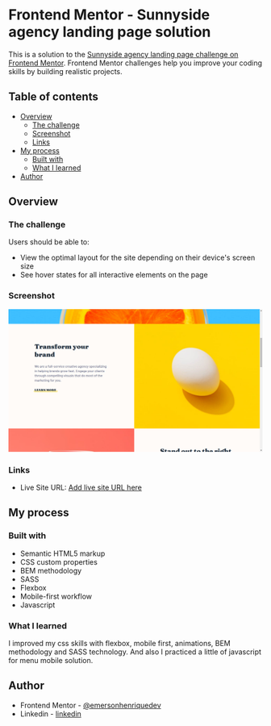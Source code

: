# Frontend Mentor - Sunnyside agency landing page solution

This is a solution to the [Sunnyside agency landing page challenge on Frontend Mentor](https://www.frontendmentor.io/challenges/sunnyside-agency-landing-page-7yVs3B6ef). Frontend Mentor challenges help you improve your coding skills by building realistic projects.

## Table of contents

- [Overview](#overview)
  - [The challenge](#the-challenge)
  - [Screenshot](#screenshot)
  - [Links](#links)
- [My process](#my-process)
  - [Built with](#built-with)
  - [What I learned](#what-i-learned)
- [Author](#author)

## Overview

### The challenge

Users should be able to:

- View the optimal layout for the site depending on their device's screen size
- See hover states for all interactive elements on the page

### Screenshot

![screenshot](screenshot.png)

### Links

- Live Site URL: [Add live site URL here](https://emersonhenriquedev.github.io/sunnyside-agency/)

## My process

### Built with

- Semantic HTML5 markup
- CSS custom properties
- BEM methodology
- SASS
- Flexbox
- Mobile-first workflow
- Javascript

### What I learned
I improved my css skills with flexbox, mobile first, animations, BEM methodology and SASS technology. And also I practiced a little of javascript for menu mobile solution.

## Author

- Frontend Mentor - [@emersonhenriquedev](https://www.frontendmentor.io/profile/emersonhenriquedev)
- Linkedin - [linkedin](https://www.linkedin.com/in/emerson-henrique-macedo-9397a2186/)
